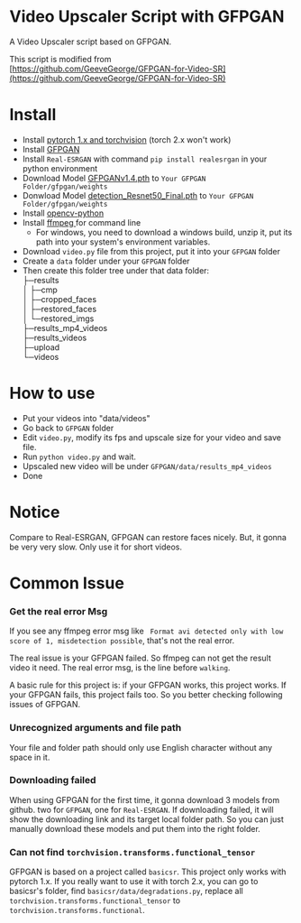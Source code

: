 # Video Upscaler Script with GFPGAN
A Video Upscaler script based on GFPGAN.  

This script is modified from  
[https://github.com/GeeveGeorge/GFPGAN-for-Video-SR](https://github.com/GeeveGeorge/GFPGAN-for-Video-SR)  

# Install
* Install [pytorch 1.x and torchvision](https://pytorch.org/get-started/previous-versions/)  (torch 2.x won't work)
* Install [GFPGAN](https://github.com/TencentARC/GFPGAN)
* Install `Real-ESRGAN` with command `pip install realesrgan` in your python environment
* Download Model [GFPGANv1.4.pth](https://github.com/TencentARC/GFPGAN/releases/download/v1.3.0/GFPGANv1.4.pth) to `Your GFPGAN Folder/gfpgan/weights`
* Donwload Model [detection_Resnet50_Final.pth](https://github.com/xinntao/facexlib/releases/download/v0.1.0/detection_Resnet50_Final.pth) to `Your GFPGAN Folder/gfpgan/weights`
* Install [opencv-python](https://pypi.org/project/opencv-python/)
* Install [ffmpeg ](https://ffmpeg.org/) for command line
  * For windows, you need to download a windows build, unzip it, put its path into your system's environment variables.   
* Download `video.py` file from this project, put it into your `GFPGAN` folder
* Create a `data` folder under your `GFPGAN` folder
* Then create this folder tree under that data folder:  
├─results  
│  ├─cmp  
│  ├─cropped_faces  
│  ├─restored_faces  
│  └─restored_imgs  
├─results_mp4_videos  
├─results_videos  
├─upload  
└─videos  

# How to use
* Put your videos into "data/videos"
* Go back to `GFPGAN` folder
* Edit `video.py`, modify its fps and upscale size for your video and save file.
* Run `python video.py` and wait.
* Upscaled new video will be under `GFPGAN/data/results_mp4_videos`
* Done

# Notice
Compare to Real-ESRGAN, GFPGAN can restore faces nicely. But, it gonna be very very slow. Only use it for short videos.  

# Common Issue
### Get the real error Msg
If you see any ffmpeg error msg like ` Format avi detected only with low score of 1, misdetection possible`, that's not the real error.  

The real issue is your GFPGAN failed. So ffmpeg can not get the result video it need. The real error msg, is the line before `walking`. 

A basic rule for this project is: if your GFPGAN works, this project works. If your GFPGAN fails, this project fails too. So you better checking following issues of GFPGAN.  

### Unrecognized arguments and file path
Your file and folder path should only use English character without any space in it.  

### Downloading failed
When using GFPGAN for the first time, it gonna download 3 models from github. two for `GFPGAN`, one for `Real-ESRGAN`. If downloading failed, it will show the downloading link and its target local folder path. So you can just manually download these models and put them into the right folder.  

### Can not find `torchvision.transforms.functional_tensor`
GFPGAN is based on a project called `basicsr`. This project only works with pytorch 1.x. If you really want to use it with torch 2.x, you can go to basicsr's folder, find `basicsr/data/degradations.py`, replace all `torchvision.transforms.functional_tensor` to `torchvision.transforms.functional`. 







